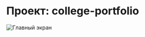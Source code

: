 # Проект: college-portfolio
![Главный экран]([https://github.com/jon/coolproject/raw/master/image/image.png](https://i.imgur.com/3TyPsJM.jpeg)https://i.imgur.com/3TyPsJM.jpeg)
